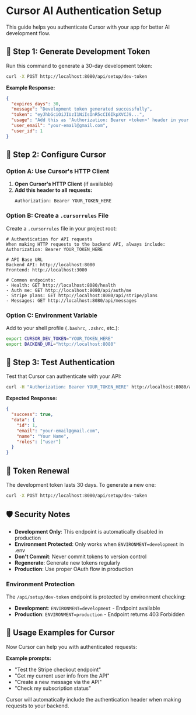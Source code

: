 # Cursor AI Authentication Setup

This guide helps you authenticate Cursor with your app for better AI development flow.

## 🔑 Step 1: Generate Development Token

Run this command to generate a 30-day development token:

```bash
curl -X POST http://localhost:8080/api/setup/dev-token
```

**Example Response:**
```json
{
  "expires_days": 30,
  "message": "Development token generated successfully", 
  "token": "eyJhbGciOiJIUzI1NiIsInR5cCI6IkpXVCJ9...",
  "usage": "Add this as 'Authorization: Bearer <token>' header in your requests",
  "user_email": "your-email@gmail.com",
  "user_id": 1
}
```

## 🔧 Step 2: Configure Cursor

### Option A: Use Cursor's HTTP Client
1. **Open Cursor's HTTP Client** (if available)
2. **Add this header to all requests:**
   ```
   Authorization: Bearer YOUR_TOKEN_HERE
   ```

### Option B: Create a `.cursorrules` File
Create a `.cursorrules` file in your project root:

```
# Authentication for API requests
When making HTTP requests to the backend API, always include:
Authorization: Bearer YOUR_TOKEN_HERE

# API Base URL
Backend API: http://localhost:8080
Frontend: http://localhost:3000

# Common endpoints:
- Health: GET http://localhost:8080/health
- Auth me: GET http://localhost:8080/api/auth/me
- Stripe plans: GET http://localhost:8080/api/stripe/plans
- Messages: GET http://localhost:8080/api/messages
```

### Option C: Environment Variable
Add to your shell profile (`.bashrc`, `.zshrc`, etc.):

```bash
export CURSOR_DEV_TOKEN="YOUR_TOKEN_HERE"
export BACKEND_URL="http://localhost:8080"
```

## 🧪 Step 3: Test Authentication

Test that Cursor can authenticate with your API:

```bash
curl -H "Authorization: Bearer YOUR_TOKEN_HERE" http://localhost:8080/api/auth/me
```

**Expected Response:**
```json
{
  "success": true,
  "data": {
    "id": 1,
    "email": "your-email@gmail.com",
    "name": "Your Name",
    "roles": ["user"]
  }
}
```

## 🔄 Token Renewal

The development token lasts 30 days. To generate a new one:

```bash
curl -X POST http://localhost:8080/api/setup/dev-token
```

## 🛡️ Security Notes

- **Development Only**: This endpoint is automatically disabled in production
- **Environment Protected**: Only works when `ENVIRONMENT=development` in .env
- **Don't Commit**: Never commit tokens to version control
- **Regenerate**: Generate new tokens regularly
- **Production**: Use proper OAuth flow in production

### Environment Protection
The `/api/setup/dev-token` endpoint is protected by environment checking:
- **Development**: `ENVIRONMENT=development` - Endpoint available
- **Production**: `ENVIRONMENT=production` - Endpoint returns 403 Forbidden

## 📝 Usage Examples for Cursor

Now Cursor can help you with authenticated requests:

**Example prompts:**
- "Test the Stripe checkout endpoint"
- "Get my current user info from the API"
- "Create a new message via the API"
- "Check my subscription status"

Cursor will automatically include the authentication header when making requests to your backend. 